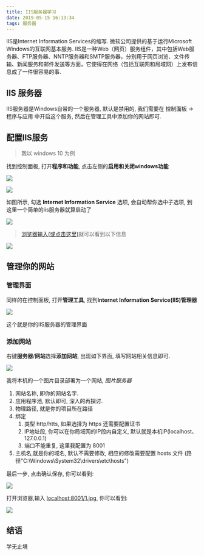 ```yaml
---
title: IIS服务器学习
date: 2019-05-15 16:13:34
tags: 服务器
---
```


IIS是Internet Information Services的缩写. 微软公司提供的基于运行Microsoft Windows的互联网基本服务. IIS是一种Web（网页）服务组件，其中包括Web服务器、FTP服务器、NNTP服务器和SMTP服务器，分别用于网页浏览、文件传输、新闻服务和邮件发送等方面，它使得在网络（包括互联网和局域网）上发布信息成了一件很容易的事.

## IIS 服务器

IIS服务器是Windows自带的一个服务器, 默认是禁用的, 我们需要在 控制面板 -> 程序与应用 中开启这个服务, 然后在管理工具中添加你的网站即可.

## 配置IIS服务

> 我以 windows 10 为例

找到控制面板, 打开**程序和功能**, 点击左侧的**启用和关闭windows功能**

![ ](/img/iis_01.png)

![ ](/../img/iis_02.png)

如图所示, 勾选 **Internet Information Service** 选项, 会自动帮你选中子选项, 到这里一个简单的iis服务器就算启动了

![ ](/../img/iis_03.png)

> [浏览器输入(或点击这里)](http://localhost)就可以看到以下信息

![ ](/../img/iis_04.png)

## 管理你的网站

### 管理界面

同样的在控制面板, 打开**管理工具**, 找到**Internet Information Service(IIS)管理器**

![ ](/../img/iis_05.png)

这个就是你的IIS服务器的管理界面

### 添加网站

右键**服务器**/**网站**选择**添加网站**, 出现如下界面, 填写网站相关信息即可.

![ ](/../img/iis_06.png)

我将本机的一个图片目录部署为一个网站, *图片服务器*

1. 网站名称, 即你的网站名字.
2. 应用程序池, 默认即可, 深入的再探讨.
3. 物理路径, 就是你的项目所在路径
4. 绑定
   1. 类型 http/htts, 如果选择为 https 还需要配置证书
   2. IP地址段, 你可以在你局域网的IP段内自定义, 默认就是本机IP(localhost、127.0.0.1)
   3. 端口不能重复, 这里我配置为 8001
5. 主机名,就是你的域名, 默认不需要修改, 相应的修改需要配置 hosts 文件 (路径"C:\Windows\System32\drivers\etc\hosts")

最后一步, 点击确认保存, 你可以看到:

![ ](/../img/iis_07.png)

打开浏览器,输入 [localhost:8001/1.jpg](http://localhost:8001/1.jpg), 你可以看到:

![ ](/../img/iis_08.png)

## 结语

学无止境